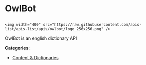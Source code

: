 # OwlBot<p align="center">
    <img width="400" src="https://raw.githubusercontent.com/apis-list/apis-list/apis/owlbot/logo_256x256.png" />
</p>

OwlBot is an english dictionary API

**Categories**:

- [Content & Dictionaries](https://github/apis-list/apis-list#content-and-dictionaries)





